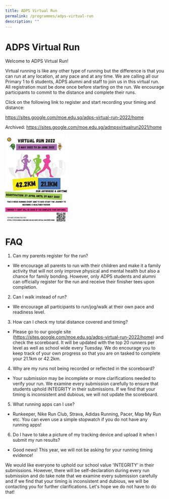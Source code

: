 ```yaml
---
title: ADPS Virtual Run
permalink: /programmes/adps-virtual-run
description: ""
---
```

# ADPS Virtual Run
Welcome to ADPS Virtual Run! 

Virtual running is like any other type of running but the difference is that you can run at any location, at any pace and at any time. 
We are calling all our Primary 1 to 6 students, ADPS alumni and staff to join us in this virtual run. 
All registration must be done once before starting on the run. We encourage participants to commit to the distance and complete their runs.

Click on the following link to register and start recording your timing and distance: 

https://sites.google.com/moe.edu.sg/adps-virtual-run-2022/home

Archived: 
https://sites.google.com/moe.edu.sg/admpsvirtualrun2021/home

![](/images/VIRTUAL%20RUN%202022%20POSTER%20FINAL.jpg)

# FAQ

1. Can my parents register for the run?  
* We encourage all parents to run with their children and make it a family activity that will not only improve physical and mental health but also a chance for family bonding. However, only ADPS students and alumni can officially register for the run and receive their finisher tees upon completion. 

2. Can I walk instead of run? 
* We encourage all participants to run/jog/walk at their own pace and readiness level.  

3. How can I check my total distance covered and timing?
* Please go to our google site (https://sites.google.com/moe.edu.sg/adps-virtual-run-2022/home) and check the scoreboard. It will be updated with the top 20 runners per level as well as school wide every Tuesday. We do encourage you to keep track of your own progress so that you are on tasked to complete your 21.1km or 42.2km. 

4. Why are my runs not being recorded or reflected in the scoreboard?  
* Your submission may be incomplete or more clarifications needed to verify your run. We examine every submission carefully to ensure that students uphold INTEGRITY in their submissions. If we find that your timing is inconsistent and dubious, we will not update the scoreboard.

5. What running apps can I use?   
* Runkeeper, Nike Run Club, Strava, Adidas Running, Pacer, Map My Run etc. You can even use a simple stopwatch if you do not have any running apps!

6. Do I have to take a picture of my tracking device and upload it when I submit my run results? 
* Good news! This year, we will not be asking for your running timing evidence!

We would like everyone to uphold our school value 'INTEGRITY' in their submissions. However, there will be self-declaration during every run submission and do take note that we examine every submission carefully and if we find that your timing is inconsistent and dubious, we will be contacting you for further clarifications. Let's hope we do not have to do that!